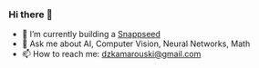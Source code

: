### Hi there 👋

<!--
**apletea/apletea** is a ✨ _special_ ✨ repository because its `README.md` (this file) appears on your GitHub profile.
-->

- 🔭 I’m currently building a [Snappseed](https://www.snappseed.io/)
- 💬 Ask me about AI, Computer Vision, Neural Networks, Math
- 📫 How to reach me: dzkamarouski@gmail.com


